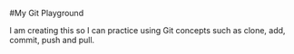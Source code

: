 #My Git Playground

I am creating this so I can practice using Git concepts such as clone, add, commit, push and pull. 
